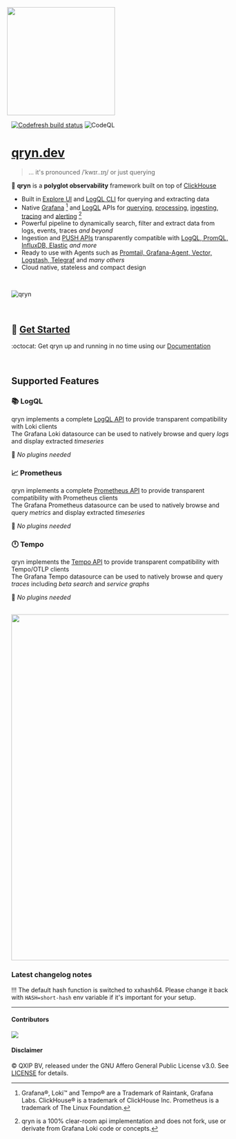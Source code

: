 <img src='https://user-images.githubusercontent.com/1423657/173144443-fc7ba783-d5bf-47f9-bf59-707693da5ed1.png' style="margin-left:-10px" width=250/>

[![Codefresh build status]( https://g.codefresh.io/api/badges/pipeline/lmangani/lmangani%2FcLoki%2FcLoki?branch=master&key=eyJhbGciOiJIUzI1NiJ9.NTkxMzIxNGZlNjQxOWIwMDA2OWY1ZjU4.s1Y7vvE73ZWAIGYb4YCkATleW61RZ8sKypOc8Vae1c0&type=cf-1)]( https://g.codefresh.io/pipelines/cLoki/builds?repoOwner=lmangani&repoName=cLoki&serviceName=lmangani%2FcLoki&filter=trigger:build~Build;branch:master;pipeline:5cdf4a833a13130275ac87a8~cLoki)
![CodeQL](https://github.com/lmangani/cLoki/workflows/CodeQL/badge.svg)

# [qryn.dev](https://metrico.in/qryn) 
> ... it's pronounced /ˈkwɪr..ɪŋ/ or just querying

:rocket: **qryn** is a **polyglot observability** framework built on top of [ClickHouse](https://clickhouse.com/)<br/>
- Built in [Explore UI](https://github.com/metrico/cloki-view) and [LogQL CLI](https://github.com/lmangani/vLogQL) for querying and extracting data
- Native [Grafana](http://docs.grafana.org/features/explore/) [^3] and [LogQL](https://grafana.com/docs/loki/latest/logql/) APIs for [querying](https://github.com/lmangani/qryn/wiki/LogQL-for-Beginners), [processing](https://github.com/lmangani/qryn/wiki/LogQL-Supported-Queries), [ingesting](https://github.com/lmangani/qryn/wiki/Inserting-Logs-to-cLoki), [tracing](https://github.com/lmangani/qryn/wiki/Tempo-Tracing) and [alerting](https://github.com/lmangani/qryn/wiki/Ruler---Alerts) [^2] 
- Powerful pipeline to dynamically search, filter and extract data from logs, events, traces _and beyond_
- Ingestion and [PUSH APIs](https://qryn.metrico.in/#/support) transparently compatible with [LogQL, PromQL, InfluxDB, Elastic](https://qryn.dev) _and more_
- Ready to use with Agents such as [Promtail, Grafana-Agent, Vector, Logstash, Telegraf](https://qryn.metrico.in/#/ingestion) and _many others_
- Cloud native, stateless and compact design
<br>


![qryn](https://user-images.githubusercontent.com/1423657/191464140-48851b2c-ada0-4cfb-b27d-315edc0ba890.gif)

<!-- ![ezgif com-optimize 15](https://user-images.githubusercontent.com/1423657/50496835-404e6480-0a33-11e9-87a4-aebb71a668a7.gif) -->

<br>

## 🚀 [Get Started](https://qryn.metrico.in/#/installation)

:octocat: Get qryn up and running in no time using our [Documentation](https://qryn.metrico.in/#/installation) 

<br>

## Supported Features

### 📚 LogQL
qryn implements a complete [LogQL API](https://github.com/lmangani/qryn/wiki/LogQL-Supported-Queries) to provide transparent compatibility with Loki clients<br>
The Grafana Loki datasource can be used to natively browse and query _logs_ and display extracted _timeseries_<br>

:tada: _No plugins needed_ 

### 📈 Prometheus
qryn implements a complete [Prometheus API](https://github.com/lmangani/qryn/wiki/LogQL-Supported-Queries) to provide transparent compatibility with Prometheus clients<br>
The Grafana Prometheus datasource can be used to natively browse and query _metrics_ and display extracted _timeseries_<br>

:tada: _No plugins needed_ 

### 🕛 Tempo
qryn implements the [Tempo API](https://github.com/lmangani/qryn/wiki/LogQL-Supported-Queries) to provide transparent compatibility with Tempo/OTLP clients<br>
The Grafana Tempo datasource can be used to natively browse and query _traces_ including _beta search_ and _service graphs_<br>

:tada: _No plugins needed_ 

<br>

<img src="https://user-images.githubusercontent.com/1423657/184538094-13c11500-24ef-4468-9f33-dc9d564238e3.gif" width=800 class=border />

### Latest changelog notes

!!! The default hash function is switched to xxhash64. Please change it back with `HASH=short-hash` env variable if it's important for your setup.

------------

#### Contributors

<a href="https://github.com/lmangani/qryn/graphs/contributors">
  <img src="https://contributors-img.web.app/image?repo=lmangani/cloki" />
</a>

#### Disclaimer

©️ QXIP BV, released under the GNU Affero General Public License v3.0. See [LICENSE](LICENSE) for details.

[^1]: qryn is not affiliated or endorsed by Grafana Labs or ClickHouse Inc. All rights belong to their respective owners.

[^2]: qryn is a 100% clear-room api implementation and does not fork, use or derivate from Grafana Loki code or concepts.

[^3]: Grafana®, Loki™ and Tempo® are a Trademark of Raintank, Grafana Labs. ClickHouse® is a trademark of ClickHouse Inc. Prometheus is a trademark of The Linux Foundation.
